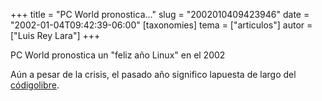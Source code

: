 +++
title = "PC World pronostica..."
slug = "2002010409423946"
date = "2002-01-04T09:42:39-06:00"
[taxonomies]
tema = ["articulos"]
autor = ["Luis Rey Lara"]
+++

PC World pronostica un "feliz año Linux" en el 2002


Aún a pesar de la crisis, el pasado año significo lapuesta de largo del
[códigolibre](http://www.noticias.com/noticias/2002/0201/n0201045.htm).
 
 


